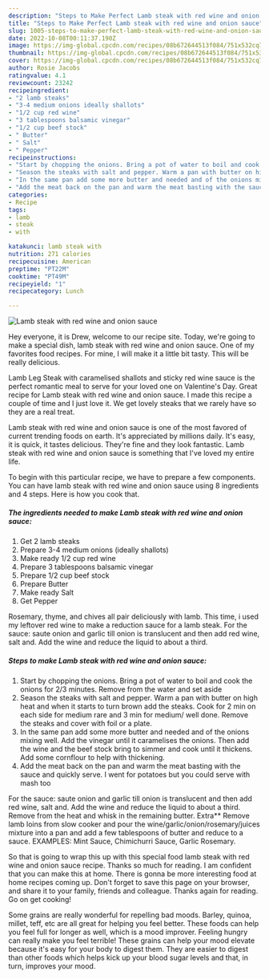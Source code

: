 ```yaml
---
description: "Steps to Make Perfect Lamb steak with red wine and onion sauce"
title: "Steps to Make Perfect Lamb steak with red wine and onion sauce"
slug: 1005-steps-to-make-perfect-lamb-steak-with-red-wine-and-onion-sauce
date: 2022-10-08T00:11:37.190Z
image: https://img-global.cpcdn.com/recipes/08b672644513f084/751x532cq70/lamb-steak-with-red-wine-and-onion-sauce-recipe-main-photo.jpg
thumbnail: https://img-global.cpcdn.com/recipes/08b672644513f084/751x532cq70/lamb-steak-with-red-wine-and-onion-sauce-recipe-main-photo.jpg
cover: https://img-global.cpcdn.com/recipes/08b672644513f084/751x532cq70/lamb-steak-with-red-wine-and-onion-sauce-recipe-main-photo.jpg
author: Rosie Jacobs
ratingvalue: 4.1
reviewcount: 23242
recipeingredient:
- "2 lamb steaks"
- "3-4 medium onions ideally shallots"
- "1/2 cup red wine"
- "3 tablespoons balsamic vinegar"
- "1/2 cup beef stock"
- " Butter"
- " Salt"
- " Pepper"
recipeinstructions:
- "Start by chopping the onions. Bring a pot of water to boil and cook the onions for 2/3 minutes. Remove from the water and set aside"
- "Season the steaks with salt and pepper. Warm a pan with butter on high heat and when it starts to turn brown add the steaks. Cook for 2 min on each side for medium rare and 3 min for medium/ well done. Remove the steaks and cover with foil or a plate."
- "In the same pan add some more butter and needed and of the onions mixing well. Add the vinegar until it caramelises the onions. Then add the wine and the beef stock bring to simmer and cook until it thickens. Add some cornflour to help with thickening."
- "Add the meat back on the pan and warm the meat basting with the sauce and quickly serve. I went for potatoes but you could serve with mash too"
categories:
- Recipe
tags:
- lamb
- steak
- with

katakunci: lamb steak with 
nutrition: 271 calories
recipecuisine: American
preptime: "PT22M"
cooktime: "PT49M"
recipeyield: "1"
recipecategory: Lunch

---
```



![Lamb steak with red wine and onion sauce](https://img-global.cpcdn.com/recipes/08b672644513f084/751x532cq70/lamb-steak-with-red-wine-and-onion-sauce-recipe-main-photo.jpg)

Hey everyone, it is Drew, welcome to our recipe site. Today, we're going to make a special dish, lamb steak with red wine and onion sauce. One of my favorites food recipes. For mine, I will make it a little bit tasty. This will be really delicious.

Lamb Leg Steak with caramelised shallots and sticky red wine sauce is the perfect romantic meal to serve for your loved one on Valentine&#39;s Day. Great recipe for Lamb steak with red wine and onion sauce. I made this recipe a couple of time and I just love it. We get lovely steaks that we rarely have so they are a real treat.

Lamb steak with red wine and onion sauce is one of the most favored of current trending foods on earth. It's appreciated by millions daily. It's easy, it is quick, it tastes delicious. They're fine and they look fantastic. Lamb steak with red wine and onion sauce is something that I've loved my entire life.


To begin with this particular recipe, we have to prepare a few components. You can have lamb steak with red wine and onion sauce using 8 ingredients and 4 steps. Here is how you cook that.

<!--inarticleads1-->

##### The ingredients needed to make Lamb steak with red wine and onion sauce:

1. Get 2 lamb steaks
1. Prepare 3-4 medium onions (ideally shallots)
1. Make ready 1/2 cup red wine
1. Prepare 3 tablespoons balsamic vinegar
1. Prepare 1/2 cup beef stock
1. Prepare  Butter
1. Make ready  Salt
1. Get  Pepper


Rosemary, thyme, and chives all pair deliciously with lamb. This time, i used my leftover red wine to make a reduction sauce for a lamb steak. For the sauce: saute onion and garlic till onion is translucent and then add red wine, salt and. Add the wine and reduce the liquid to about a third. 

<!--inarticleads2-->

##### Steps to make Lamb steak with red wine and onion sauce:

1. Start by chopping the onions. Bring a pot of water to boil and cook the onions for 2/3 minutes. Remove from the water and set aside
1. Season the steaks with salt and pepper. Warm a pan with butter on high heat and when it starts to turn brown add the steaks. Cook for 2 min on each side for medium rare and 3 min for medium/ well done. Remove the steaks and cover with foil or a plate.
1. In the same pan add some more butter and needed and of the onions mixing well. Add the vinegar until it caramelises the onions. Then add the wine and the beef stock bring to simmer and cook until it thickens. Add some cornflour to help with thickening.
1. Add the meat back on the pan and warm the meat basting with the sauce and quickly serve. I went for potatoes but you could serve with mash too


For the sauce: saute onion and garlic till onion is translucent and then add red wine, salt and. Add the wine and reduce the liquid to about a third. Remove from the heat and whisk in the remaining butter. Extra** Remove lamb loins from slow cooker and pour the wine/garlic/onion/rosemary/juices mixture into a pan and add a few tablespoons of butter and reduce to a sauce. EXAMPLES: Mint Sauce, Chimichurri Sauce, Garlic Rosemary. 

So that is going to wrap this up with this special food lamb steak with red wine and onion sauce recipe. Thanks so much for reading. I am confident that you can make this at home. There is gonna be more interesting food at home recipes coming up. Don't forget to save this page on your browser, and share it to your family, friends and colleague. Thanks again for reading. Go on get cooking!

Some grains are really wonderful for repelling bad moods. Barley, quinoa, millet, teff, etc are all great for helping you feel better. These foods can help you feel full for longer as well, which is a mood improver. Feeling hungry can really make you feel terrible! These grains can help your mood elevate because it's easy for your body to digest them. They are easier to digest than other foods which helps kick up your blood sugar levels and that, in turn, improves your mood.
